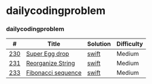 dailycodingproblem
========

### dailycodingproblem


| # | Title | Solution | Difficulty |
|---| ----- | -------- | ---------- |
|[230](https://www.dailycodingproblem.com)|[Super Egg drop ](https://leetcode.com/problems/super-egg-drop/) | [swift](./source/230.swift)|Medium|
|[231](https://www.dailycodingproblem.com)|[Reorganize String ](https://leetcode.com/problems/reorganize-string/) | [swift](./source/231.swift)|Medium|
|[233](https://www.dailycodingproblem.com)|[Fibonacci sequence ](https://leetcode.com/problems/fibonacci-number/) | [swift](./source/233.swift)|Medium|